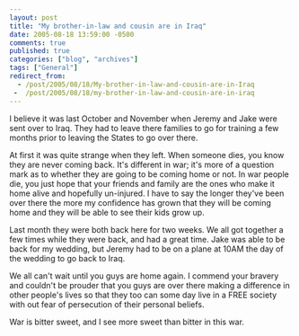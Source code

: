 ```yaml
---
layout: post
title: "My brother-in-law and cousin are in Iraq"
date: 2005-08-18 13:59:00 -0500
comments: true
published: true
categories: ["blog", "archives"]
tags: ["General"]
redirect_from: 
  - /post/2005/08/18/My-brother-in-law-and-cousin-are-in-Iraq
 -  /post/2005/08/18/my-brother-in-law-and-cousin-are-in-iraq
---
```

<!-- more -->
<P>I believe it was last October and November when Jeremy and Jake were sent over to Iraq. They had to leave there families to go for training a few months prior to leaving the States to go over there.</P>
<P>At first it was quite strange when they left. When someone dies, you know they are never coming back. It's different in war; it's more of a question mark as to whether they are going to be coming home or not. In war people die, you just hope that your friends and family are the ones who make it home alive and hopefully un-injured. I have to say the longer they've been over there the more my confidence has grown that they will be coming home and they will be able to see their kids grow up.</P>
<P>Last month they were both back here for two weeks.&nbsp;We all got together&nbsp;a few times while they were&nbsp;back, and&nbsp;had a great time. Jake was able to be back for my wedding, but Jeremy had to be on a plane at 10AM the day of the wedding to go back to Iraq.</P>
<P>We all can't wait until you guys are home again. I commend your bravery and couldn't be prouder that you guys are over there making a difference in other people's lives so that they too can some day live in a FREE society with out fear of persecution of their personal beliefs.</P>
<P>War is bitter sweet, and I see more sweet than bitter in this war.</P>
